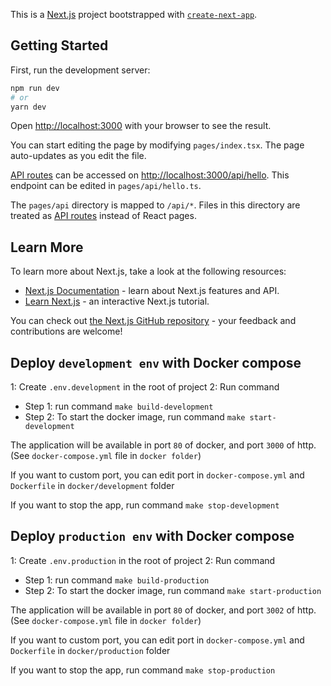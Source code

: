 This is a [Next.js](https://nextjs.org/) project bootstrapped with [`create-next-app`](https://github.com/vercel/next.js/tree/canary/packages/create-next-app).

## Getting Started

First, run the development server:

```bash
npm run dev
# or
yarn dev
```

Open [http://localhost:3000](http://localhost:3000) with your browser to see the result.

You can start editing the page by modifying `pages/index.tsx`. The page auto-updates as you edit the file.

[API routes](https://nextjs.org/docs/api-routes/introduction) can be accessed on [http://localhost:3000/api/hello](http://localhost:3000/api/hello). This endpoint can be edited in `pages/api/hello.ts`.

The `pages/api` directory is mapped to `/api/*`. Files in this directory are treated as [API routes](https://nextjs.org/docs/api-routes/introduction) instead of React pages.

## Learn More

To learn more about Next.js, take a look at the following resources:

- [Next.js Documentation](https://nextjs.org/docs) - learn about Next.js features and API.
- [Learn Next.js](https://nextjs.org/learn) - an interactive Next.js tutorial.

You can check out [the Next.js GitHub repository](https://github.com/vercel/next.js/) - your feedback and contributions are welcome!

## Deploy `development env` with Docker compose

1: Create `.env.development` in the root of project
2: Run command

- Step 1: run command `make build-development`
- Step 2: To start the docker image, run command `make start-development`

The application will be available in port `80` of docker, and port `3000` of http. (See `docker-compose.yml` file in `docker folder`)

If you want to custom port, you can edit port in `docker-compose.yml` and `Dockerfile` in `docker/development` folder

If you want to stop the app, run command `make stop-development`

## Deploy `production env` with Docker compose

1: Create `.env.production` in the root of project
2: Run command

- Step 1: run command `make build-production`
- Step 2: To start the docker image, run command `make start-production`

The application will be available in port `80` of docker, and port `3002` of http. (See `docker-compose.yml` file in `docker folder`)

If you want to custom port, you can edit port in `docker-compose.yml` and `Dockerfile` in `docker/production` folder

If you want to stop the app, run command `make stop-production`
